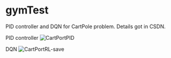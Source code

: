 # gymTest
PID controller and DQN for CartPole problem. Details got in CSDN.

PID controller
![CartPortPID](https://user-images.githubusercontent.com/30352090/166458622-60b8d7cf-086b-443f-84a8-26feda906fb5.gif)


DQN
![CartPortRL-save](https://user-images.githubusercontent.com/30352090/166458633-494d9634-22f6-4932-b1ad-105f3a06eb56.gif)
